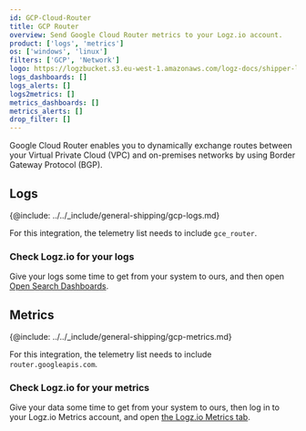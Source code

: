 ```yaml
---
id: GCP-Cloud-Router
title: GCP Router
overview: Send Google Cloud Router metrics to your Logz.io account.
product: ['logs', 'metrics']
os: ['windows', 'linux']
filters: ['GCP', 'Network']
logo: https://logzbucket.s3.eu-west-1.amazonaws.com/logz-docs/shipper-logos/gcprouter.png
logs_dashboards: []
logs_alerts: []
logs2metrics: []
metrics_dashboards: []
metrics_alerts: []
drop_filter: []
---
```




Google Cloud Router enables you to dynamically exchange routes between your Virtual Private Cloud (VPC) and on-premises networks by using Border Gateway Protocol (BGP). 

## Logs

{@include: ../../_include/general-shipping/gcp-logs.md}  

For this integration, the telemetry list needs to include `gce_router`.

### Check Logz.io for your logs

Give your logs some time to get from your system to ours, and then open [Open Search Dashboards](https://app.logz.io/#/dashboard/osd).

## Metrics

{@include: ../../_include/general-shipping/gcp-metrics.md}

For this integration, the telemetry list needs to include `router.googleapis.com`.

### Check Logz.io for your metrics

Give your data some time to get from your system to ours, then log in to your Logz.io Metrics account, and open [the Logz.io Metrics tab](https://app.logz.io/#/dashboard/metrics/).
